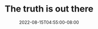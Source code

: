 ---
date: 2022-08-15T04:55:00-08:00
title: "The truth is out there"
ogtitle: "The truth is out there"
description: |
    Individual platforms cannot solve the problem of disinformation spread across information ecosystems unless they collaborate. Looking at regulation of social media companies.
ogdescription: "Individual platforms cannot solve the problem of disinformation spread across information ecosystems unless they collaborate. Looking at regulation of social media companies."
number: 41
season: 6
seasonepisode: 3
url: /season6/episode3/
embed: "1b65cc5f-46b3-4093-b6ee-302d781e6172"
mp3: "https://cdn.simplecast.com/audio/ba6e5463-f0f5-40af-b00f-1d4cf7c79bee/episodes/1b65cc5f-46b3-4093-b6ee-302d781e6172/audio/c56ae1ba-4dca-4341-9567-394672db583c/default_tc.mp3"
categories: "episodes"
host: "Bridget Todd"
shownotes: |
    Individual platforms cannot solve the problem of disinformation spread across information ecosystems unless they collaborate. Looking at regulation of social media companies.

    Learn more about Mozilla and Firefox at [mozilla.org](https://www.mozilla.org/).
transcript: |


---